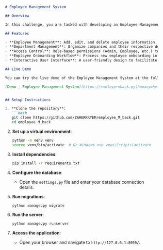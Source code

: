 
```markdown
# Employee Management System 

## Overview

In this challenge, you are tasked with developing an Employee Management System that includes multiple features for managing companies, departments, and employees. The system allows users to perform Create, Read, Update, and Delete (CRUD) operations for each of these entities. Additionally, there will be a workflow to handle the onboarding process for new employees and a role-based access control system to ensure data security.

## Features

- **Employee Management**: Add, edit, and delete employee information.
- **Department Management**: Organize companies and their respective departments.
- **Access Control**: Role-based permissions (Admin, Employee, etc.) to protect data.
- **Employee Onboarding Workflow**: Process new employee onboarding in an organized and efficient manner.
- **Interactive User Interface**: A user-friendly design to facilitate management tasks.

## Live Demo

You can try the live demo of the Employee Management System at the following link:

[Demo - Employee Management System](https://employeemback.pythonanywhere.com/swagger/)


## Setup Instructions

1. **Clone the repository**:
   ```bash
   git clone https://github.com/ZAHERKRYEM/employee_M_back.git
   cd employee_M_back
   ```

2. **Set up a virtual environment**:
   ```bash
   python -m venv venv
   source venv/bin/activate  # On Windows use venv\Scripts\activate
   ```

3. **Install dependencies**:
   ```bash
   pip install -r requirements.txt
   ```

4. **Configure the database**:
   - Open the `settings.py` file and enter your database connection details.

5. **Run migrations**:
   ```bash
   python manage.py migrate
   ```

6. **Run the server**:
   ```bash
   python manage.py runserver
   ```

7. **Access the application**:
   - Open your browser and navigate to `http://127.0.0.1:8000/`.

